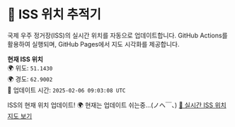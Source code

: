# 🚀 ISS 위치 추적기
국제 우주 정거장(ISS)의 실시간 위치를 자동으로 업데이트합니다.
GitHub Actions를 활용하여 실행되며, GitHub Pages에서 지도 시각화를 제공합니다.

**현재 ISS 위치**  
🌍 위도: `51.1430`  
🌍 경도: `62.9002`  
📅 업데이트 시간: `2025-02-06 09:03:08 UTC`  

ISS의 현재 위치 업데이트! 🌍
현재는 업데이트 쉬는중...(ノへ￣、)
[🔗 실시간 ISS 위치 지도 보기](https://yeonseungg.github.io/iss-tracker/iss_location.html)
